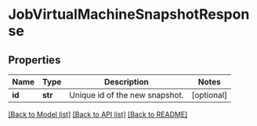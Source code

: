 # JobVirtualMachineSnapshotResponse

## Properties
Name | Type | Description | Notes
------------ | ------------- | ------------- | -------------
**id** | **str** | Unique id of the new snapshot. | [optional] 

[[Back to Model list]](../README.md#documentation-for-models) [[Back to API list]](../README.md#documentation-for-api-endpoints) [[Back to README]](../README.md)


